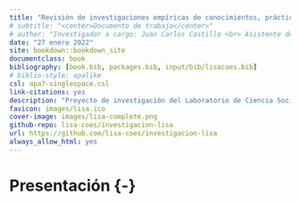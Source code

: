 ```yaml
--- 
title: "Revisión de investigaciones empíricas de conocimientos, prácticas, creencias y actitudes de investigadores sobre Ciencia Abierta"
# subtitle: "<center>Documento de trabajo</center>"
# author: "Investigador a cargo: Juan Carlos Castillo <br> Asistente de investigación: Valentina Andrade <br> Pasante: Vanessa Leyton"
date: "27 enero 2022"
site: bookdown::bookdown_site
documentclass: book
bibliography: [book.bib, packages.bib, input/bib/lisacoes.bib]
# biblio-style: apalike
csl: apa7-singlespace.csl
link-citations: yes
description: "Proyecto de investigación del Laboratorio de Ciencia Social Abierta"
favicon: images/lisa.ico
cover-image: images/lisa-complete.png
github-repo: lisa-coes/investigacion-lisa
url: https://github.com/lisa-coes/investigacion-lisa
always_allow_html: yes
---
```


# Presentación {-}



